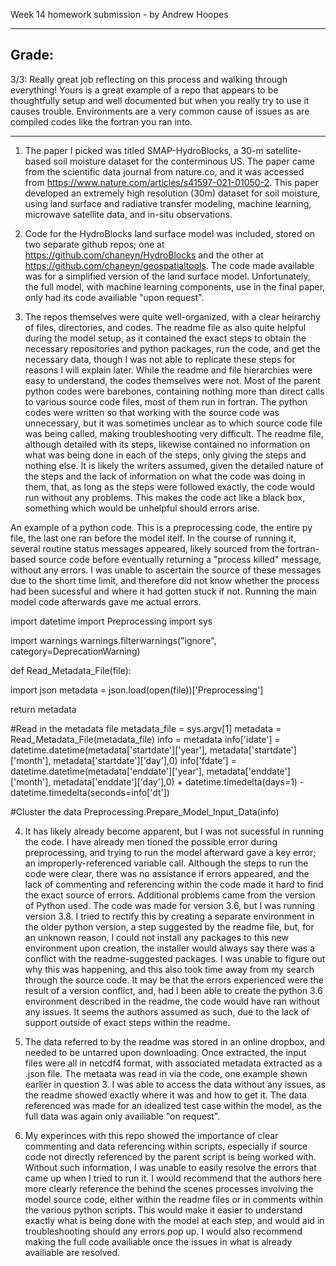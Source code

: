 Week 14 homework submission - by Andrew Hoopes

____
## Grade: 
3/3:  Really great job reflecting on this process and walking through everything! Yours is a great example of a repo that appears to be thoughtfully setup and well documented but when you really try to use it causes trouble. Environments are a very common cause of issues as are compiled codes like the fortran you ran into. 
______

1. The paper I picked was titled SMAP-HydroBlocks, a 30-m satellite-based soil moisture dataset for the conterminous US.  The paper came from the scientific data journal from nature.co, and it was accessed from https://www.nature.com/articles/s41597-021-01050-2.  This paper developed an extremely high resolution (30m) dataset for soil moisture, using land surface and radiative transfer modeling, machine learning, microwave satellite data, and in-situ observations.

2. Code for the HydroBlocks land surface model was included, stored on two separate github repos; one at https://github.com/chaneyn/HydroBlocks and the other at https://github.com/chaneyn/geospatialtools.  The code made available was for a simplified version of the land surface model.  Unfortunately, the full model, with machine learning components, use in the final paper, only had its code availiable "upon request".

3. The repos themselves were quite well-organized, with a clear heirarchy of files, directories, and codes.  The readme file as also quite helpful during the model setup, as it contained the exact steps to obtain the necessary repositories and python packages, run the code, and get the necessary data, though I was not able to replicate these steps for reasons I will explain later.  While the readme and file hierarchies were easy to understand, the codes themselves were not.  Most of the parent python codes were barebones, containing nothing more than direct calls to various source code files, most of them run in fortran.  The python codes were written so that working with the source code was unnecessary, but it was sometimes unclear as to which source code file was being called, making troubleshooting very difficult.  The readme file, although detailed with its steps, likewise contained no information on what was being done in each of the steps, only giving the steps and nothing else.  It is likely the writers assumed, given the detailed nature of the steps and the lack of information on what the code was doing in them, that, as long as the steps were followed exactly, the code would run without any problems.  This makes the code act like a black box, something which would be unhelpful should errors arise.

An example of a python code. This is a preprocessing code, the entire py file, the last one ran before the model itelf.  In the course of running it, several routine status messages appeared, likely sourced from the fortran-based source code before eventually returning a "process killed" message, without any errors.  I was unable to ascertain the source of these messages due to the short time limit, and therefore did not know whether the process had been sucessful and where it had gotten stuck if not.  Running the main model code afterwards gave me actual errors.

import datetime
import Preprocessing
import sys

import warnings
warnings.filterwarnings("ignore", category=DeprecationWarning)

def Read_Metadata_File(file):

 import json
 metadata = json.load(open(file))['Preprocessing']

 return metadata


#Read in the metadata file
metadata_file = sys.argv[1]
metadata = Read_Metadata_File(metadata_file)
info = metadata
info['idate'] = datetime.datetime(metadata['startdate']['year'],
                           metadata['startdate']['month'],
                           metadata['startdate']['day'],0)
info['fdate'] = datetime.datetime(metadata['enddate']['year'],
                           metadata['enddate']['month'],
                           metadata['enddate']['day'],0) + datetime.timedelta(days=1) - datetime.timedelta(seconds=info['dt'])


#Cluster the data
Preprocessing.Prepare_Model_Input_Data(info)

4. It has likely already become apparent, but I was not sucessful in running the code.  I have already men tioned the possible error during preprocessing, and trying to run the model afterward gave a key error; an improperly-referenced variable call.  Although the steps to run the code were clear, there was no assistance if errors appeared, and the lack of commenting and referencing within the code made it hard to find the exact source of errors.  Additional problems came from the version of Python used.  The code was made for version 3.6, but I was running version 3.8.  I tried to rectify this by creating a separate environment in the older python version, a step suggested by the readme file, but, for an unknown reason, I could not install any packages to this new environment upon creation, the installer would always say there was a conflict with the readme-suggested packages.  I was unable to figure out why this was happening, and this also took time away from my search through the source code.  It may be that the errors experienced were the result of a version conflict, and, had I been able to create the python 3.6 environment described in the readme, the code would have ran without any issues.  It seems the authors assumed as such, due to the lack of support outside of exact steps within the readme.

5. The data referred to by the readme was stored in an online dropbox, and needed to be untarred upon downloading.  Once extracted, the input files were all in netcdf4 format, with associated metadata extracted as a .json file.  The metaata was read in via the code, one example shown earlier in question 3.  I was able to access the data without any issues, as the readme showed exactly where it was and how to get it.  The data referenced was made for an idealized test case within the model, as the full data was again only availiable "on request".

6. My experinces with this repo showed the importance of clear commenting and data referencing within scripts, especially if source code not directly referenced by the parent script is being worked with.  Without such information, I was unable to easily resolve the errors that came up when I tried to run it. I would recommend that the authors here more clearly reference the behind the scenes processes involving the model source code, either within the readme files or in comments within the various python scripts.  This would make it easier to understand exactly what is being done with the model at each step, and would aid in troubleshooting should any errors pop up.  I would also recommend making the full code availiable once the issues in what is already availiable are resolved.
